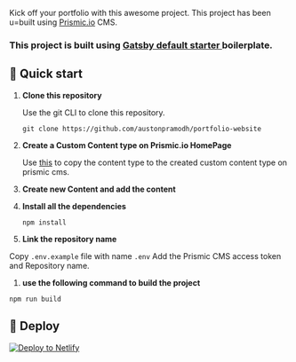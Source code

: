 
Kick off your portfolio with this awesome project. This project has been u=built using [Prismic.io](https://prismic.io) CMS.


### This project is built using [Gatsby default starter ](https://github.com/gatsbyjs/gatsby-starter-default) boilerplate.

## 🚀 Quick start

1.  **Clone this repository**

    Use the git CLI to clone this repository.

    ```shell
    git clone https://github.com/austonpramodh/portfolio-website
    ```

1.  **Create a Custom Content type on Prismic.io HomePage**

    Use [this](./src/Schemas/homepage.json) to copy the content type to the created custom content type on prismic cms.


1.  **Create new Content and add the content**


1.  **Install all the dependencies**

    ```shell
    npm install
    ```
1. **Link the repository name**

  Copy `.env.example` file with name `.env`
  Add the Prismic CMS access token and Repository name.

1. **use the following command to build the project**
  ```shell
  npm run build
  ```

## 💫 Deploy

[![Deploy to Netlify](https://www.netlify.com/img/deploy/button.svg)](https://app.netlify.com/start/deploy?repository=https://github.com/austonpramodh/portfolio-website)

